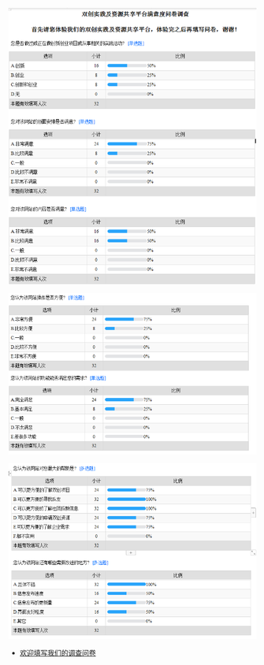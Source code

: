 ![image](https://github.com/sjtusoftwareinnovation/SoftwareInnovation/blob/master/doc/%E8%B0%83%E6%9F%A5%E9%97%AE%E5%8D%B7/4.PNG?raw=true)

![image](https://github.com/sjtusoftwareinnovation/SoftwareInnovation/blob/master/doc/%E8%B0%83%E6%9F%A5%E9%97%AE%E5%8D%B7/5.PNG?raw=true)

![image](https://github.com/sjtusoftwareinnovation/SoftwareInnovation/blob/master/doc/%E8%B0%83%E6%9F%A5%E9%97%AE%E5%8D%B7/6.PNG?raw=true)



* [欢迎填写我们的调查问卷](https://www.wjx.cn/jq/41887375.aspx) 
